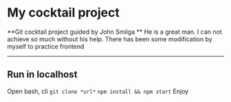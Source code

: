 # My cocktail project

**Git cocktail project guided by John Smilga **
He is a great man. I can not achieve so much without his help. There has been some modification by myself to practice frontend

---

## Run in localhost

Open bash, cli
`git clone *url*`
`npm install && npm start`
Enjoy
